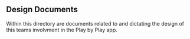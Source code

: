 ## Design Documents

Within this directory are documents related to and dictating the design of this teams involvment in the Play by Play app.

